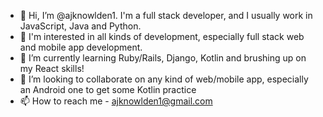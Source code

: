 - 👋 Hi, I’m @ajknowlden1. I'm a full stack developer, and I usually work in JavaScript, Java and Python.
- 👀 I'm interested in all kinds of development, especially full stack web and mobile app development.
- 🌱 I’m currently learning Ruby/Rails, Django, Kotlin and brushing up on my React skills!
- 💞️ I’m looking to collaborate on any kind of web/mobile app, especially an Android one to get some Kotlin practice
- 📫 How to reach me - ajknowlden1@gmail.com

<!---
ajknowlden1/ajknowlden1 is a ✨ special ✨ repository because its `README.md` (this file) appears on your GitHub profile.
You can click the Preview link to take a look at your changes.
--->
